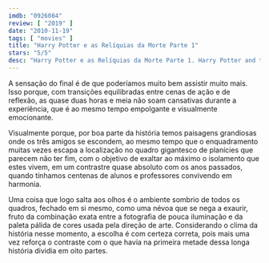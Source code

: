 ```yaml
---
imdb: "0926084"
review: [ "2019" ]
date: "2010-11-19"
tags: [ "movies" ]
title: "Harry Potter e as Relíquias da Morte Parte 1"
stars: "5/5"
desc: "Harry Potter e as Relíquias da Morte Parte 1. Harry Potter and the Deathly Hallows: Part 1 (UK, 2010). Dirigido por David Yates. Escrito por Steve Kloves, J.K. Rowling. Com Bill Nighy, Emma Watson, Richard Griffiths, Harry Melling, Daniel Radcliffe, Julie Walters, Bonnie Wright, Rupert Grint, Ian Kelly."
---
```

A sensação do final é de que poderíamos muito bem assistir muito mais. Isso porque, com transições equilibradas entre cenas de ação e de reflexão, as quase duas horas e meia não soam cansativas durante a experiência, que é ao mesmo tempo empolgante e visualmente emocionante.

Visualmente porque, por boa parte da história temos paisagens grandiosas onde os três amigos se escondem, ao mesmo tempo que o enquadramento muitas vezes escapa a localização no quadro gigantesco de planícies que parecem não ter fim, com o objetivo de exaltar ao máximo o isolamento que estes vivem, em um contrastre quase absoluto com os anos passados, quando tínhamos centenas de alunos e professores convivendo em harmonia.

Uma coisa que logo salta aos olhos é o ambiente sombrio de todos os quadros, fechado em si mesmo, como uma névoa que se nega a exaurir, fruto da combinação exata entre a fotografia de pouca iluminação e da paleta pálida de cores usada pela direção de arte. Considerando o clima da história nesse momento, a escolha é com certeza correta, pois mais uma vez reforça o contraste com o que havia na primeira metade dessa longa história dividia em oito partes.

